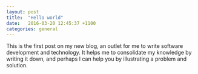 ```yaml
---
layout: post
title:  "Hello world"
date:   2016-03-20 12:45:37 +1100
categories: general
---
```


This is the first post on my new blog, an outlet for me to write software development and technology. It helps me to consolidate my knowledge by writing it down, and perhaps I can help you by illustrating a problem and solution.